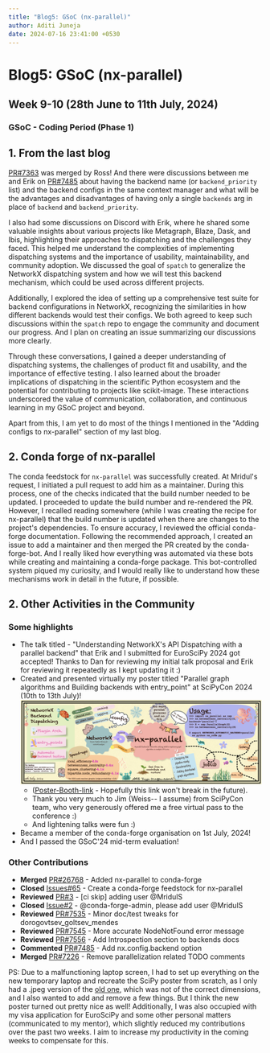 ```yaml
---
title: "Blog5: GSoC (nx-parallel)"
author: Aditi Juneja
date: 2024-07-16 23:41:00 +0530
---
```


# Blog5: GSoC (nx-parallel)

## Week 9-10 (28th June to 11th July, 2024)

### GSoC - Coding Period (Phase 1)

## 1. From the last blog

[PR#7363](https://github.com/networkx/networkx/pull/7363) was merged by Ross! And there were discussions between me and Erik on [PR#7485](https://github.com/networkx/networkx/pull/7485) about having the backend name (or `backend_priority` list) and the backend configs in the same context manager and what will be the advantages and disadvantages of having only a single `backends` arg in place of `backend` and `backend_priority`.

I also had some discussions on Discord with Erik, where he shared some valuable insights about various projects like Metagraph, Blaze, Dask, and Ibis, highlighting their approaches to dispatching and the challenges they faced. This helped me understand the complexities of implementing dispatching systems and the importance of usability, maintainability, and community adoption. We discussed the goal of `spatch` to generalize the NetworkX dispatching system and how we will test this backend mechanism, which could be used across different projects.

Additionally, I explored the idea of setting up a comprehensive test suite for backend configurations in NetworkX, recognizing the similarities in how different backends would test their configs. We both agreed to keep such discussions within the `spatch` repo to engage the community and document our progress. And I plan on creating an issue summarizing our discussions more clearly.

Through these conversations, I gained a deeper understanding of dispatching systems, the challenges of product fit and usability, and the importance of effective testing. I also learned about the broader implications of dispatching in the scientific Python ecosystem and the potential for contributing to projects like scikit-image. These interactions underscored the value of communication, collaboration, and continuous learning in my GSoC project and beyond.

Apart from this, I am yet to do most of the things I mentioned in the "Adding configs to nx-parallel" section of my last blog.

## 2. Conda forge of nx-parallel

The conda feedstock for `nx-parallel` was successfully created. At Mridul's request, I initiated a pull request to add him as a maintainer. During this process, one of the checks indicated that the build number needed to be updated. I proceeded to update the build number and re-rendered the PR. However, I recalled reading somewhere (while I was creating the recipe for nx-parallel) that the build number is updated when there are changes to the project's dependencies. To ensure accuracy, I reviewed the official conda-forge documentation. Following the recommended approach, I created an issue to add a maintainer and then merged the PR created by the conda-forge-bot. And I really liked how everything was automated via these bots while creating and maintaining a conda-forge package. This bot-controlled system piqued my curiosity, and I would really like to understand how these mechanisms work in detail in the future, if possible.

## 2. Other Activities in the Community

### Some highlights

- The talk titled - "Understanding NetworkX's API Dispatching with a parallel backend" that Erik and I submitted for EuroSciPy 2024 got accepted! Thanks to Dan for reviewing my initial talk proposal and Erik for reviewing it repeatedly as I kept updating it :)
- Created and presented virtually my poster titled "Parallel graph algorithms and Building backends with entry_point" at SciPyCon 2024 (10th to 13th July)!
<a href="https://github.com/Schefflera-Arboricola/Stuff/blob/main/Projects/networkx-related/aditi_juneja_nxp_scipycon24_poster.png"><img src="https://github.com/Schefflera-Arboricola/Stuff/raw/main/Projects/networkx-related/aditi_juneja_nxp_scipycon24_poster.png"></img></a>
    - ([Poster-Booth-link](https://www.airmeet.com/event/b21647f0-38b7-11ef-a03c-fd16c137ca62?booth=6689a402d4316e0dcdeba27c) - Hopefully this link won't break in the future).
    - Thank you very much to Jim (Weiss-- I assume) from SciPyCon team, who very generously offered me a free virtual pass to the conference :)
    - And lightening talks were fun :)
- Became a member of the conda-forge organisation on 1st July, 2024!
- And I passed the GSoC'24 mid-term evaluation!

### Other Contributions

- **Merged** [PR#26768](https://github.com/conda-forge/staged-recipes/pull/26768) - Added nx-parallel to conda-forge
- **Closed** [Issues#65](https://github.com/networkx/nx-parallel/issues/65) - Create a conda-forge feedstock for nx-parallel
- **Reviewed** [PR#3](https://github.com/conda-forge/nx-parallel-feedstock/pull/3) - [ci skip] adding user @MridulS
- **Closed** [Issue#2](https://github.com/conda-forge/nx-parallel-feedstock/issues/2) - @conda-forge-admin, please add user @MridulS
- **Reviewed** [PR#7535](https://github.com/networkx/networkx/pull/7535) - Minor doc/test tweaks for dorogovtsev_goltsev_mendes
- **Reviewed** [PR#7545](https://github.com/networkx/networkx/pull/7545) - More accurate NodeNotFound error message
- **Reviewed** [PR#7556](https://github.com/networkx/networkx/pull/7556) - Add Introspection section to backends docs
- **Commented** [PR#7485](https://github.com/networkx/networkx/pull/7485) - Add nx.config.backend option
- **Merged** [PR#7226](https://github.com/networkx/networkx/pull/7226) - Remove parallelization related TODO comments

PS: Due to a malfunctioning laptop screen, I had to set up everything on the new temporary laptop and recreate the SciPy poster from scratch, as I only had a .jpeg version of the [old one](https://github.com/Schefflera-Arboricola/Stuff/blob/main/Projects/networkx-related/A_juneja_nx-parallel_illustration_old.jpeg), which was not of the correct dimensions, and I also wanted to add and remove a few things. But I think the new poster turned out pretty nice as well! Additionally, I was also occupied with my visa application for EuroSciPy and some other personal matters (communicated to my mentor), which slightly reduced my contributions over the past two weeks. I aim to increase my productivity in the coming weeks to compensate for this.

